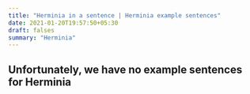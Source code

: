```yaml
---
title: "Herminia in a sentence | Herminia example sentences"
date: 2021-01-20T19:57:50+05:30
draft: falses
summary: "Herminia"
---
```

## Unfortunately, we have no example sentences for Herminia                 
